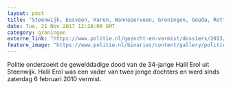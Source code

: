 ```yaml
---
layout: post
title: "Steenwijk, Eesveen, Haren, Wanneperveen, Groningen, Gouda, Rotterdam - Gezocht - Onderzoek naar moord Halil Erol"
date: Tue, 21 Nov 2017 12:28:00 GMT
category: groningen
externe_link: "https://www.politie.nl/gezocht-en-vermist/dossiers/2013/02-onderzoek-naar-dood-halil-erol.html"
feature_image: "https://www.politie.nl/binaries/content/gallery/politie/gezocht/dossiers/2013/02-halil-erol/halil-erol.jpg"
---
```


Politie onderzoekt de gewelddadige dood van de 34-jarige Halil Erol uit Steenwijk. 
Halil Erol was een vader van twee jonge dochters en werd sinds zaterdag 6 februari 2010 vermist.

